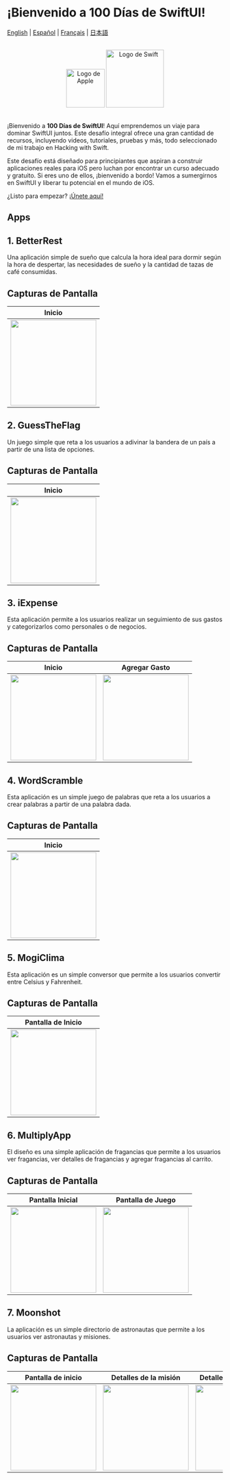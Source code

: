 # ¡Bienvenido a 100 Días de SwiftUI!

[English](./README.md) | [Español](./README.es.md) | [Français](./README.fr.md) | [日本語](./README.jp.md)

<br>

<div align="center">
    <img src="/Assets/apple.png" alt="Logo de Apple" width="90">
    <img src="/Assets/swift.png" alt="Logo de Swift" width="135">
</div>

<br>

¡Bienvenido a **100 Días de SwiftUI**! Aquí emprendemos un viaje para dominar SwiftUI juntos. Este desafío integral ofrece una gran cantidad de recursos, incluyendo videos, tutoriales, pruebas y más, todo seleccionado de mi trabajo en Hacking with Swift.

Este desafío está diseñado para principiantes que aspiran a construir aplicaciones reales para iOS pero luchan por encontrar un curso adecuado y gratuito. Si eres uno de ellos, ¡bienvenido a bordo! Vamos a sumergirnos en SwiftUI y liberar tu potencial en el mundo de iOS.

¿Listo para empezar? [¡Únete aquí!](https://www.hackingwithswift.com/100/swiftui)

## Apps

## 1. BetterRest
Una aplicación simple de sueño que calcula la hora ideal para dormir según la hora de despertar, las necesidades de sueño y la cantidad de tazas de café consumidas.

## Capturas de Pantalla

| **Inicio** |
|:-----------------------:|
| <img src="./Screenshots/s1.png" width="200"> |

## 2. GuessTheFlag
Un juego simple que reta a los usuarios a adivinar la bandera de un país a partir de una lista de opciones.

## Capturas de Pantalla

| **Inicio** |
|:-----------------------:|
| <img src="./Screenshots/s2.png" width="200"> |

## 3. iExpense
Esta aplicación permite a los usuarios realizar un seguimiento de sus gastos y categorizarlos como personales o de negocios.

## Capturas de Pantalla

| **Inicio** | **Agregar Gasto** |
|:-----------------------:|:-----------------------:|
| <img src="./Screenshots/s3.png" width="200"> | <img src="./Screenshots/s4.png" width="200"> | 

## 4. WordScramble
Esta aplicación es un simple juego de palabras que reta a los usuarios a crear palabras a partir de una palabra dada.

## Capturas de Pantalla

| **Inicio** |
|:-----------------------:|
| <img src="./Screenshots/s5.png" width="200"> | 

## 5. MogiClima
Esta aplicación es un simple conversor que permite a los usuarios convertir entre Celsius y Fahrenheit.

## Capturas de Pantalla

| **Pantalla de Inicio** |
|:-----------------------:|
| <img src="./Screenshots/s6.png" width="200"> |

## 6. MultiplyApp
El diseño es una simple aplicación de fragancias que permite a los usuarios ver fragancias, ver detalles de fragancias y agregar fragancias al carrito.

## Capturas de Pantalla

| **Pantalla Inicial** | **Pantalla de Juego** |
|:-----------------------:| :-----------------------:|
| <img src="./Screenshots/s7.png" width="200"> | <img src="./Screenshots/s8.png" width="200"> |

## 7. Moonshot
La aplicación es un simple directorio de astronautas que permite a los usuarios ver astronautas y misiones.

## Capturas de Pantalla

| **Pantalla de inicio** | **Detalles de la misión** | **Detalles del astronauta** | **Vista de lista** |
|:-----------------------:| :-----------------------:| :-----------------------:| :-----------------------:|
| <img src="./Screenshots/s9.png" width="200"> | <img src="./Screenshots/s10.png" width="200"> | <img src="./Screenshots/s11.png" width="200"> | <img src="./Screenshots/s12.png" width="200"> |

